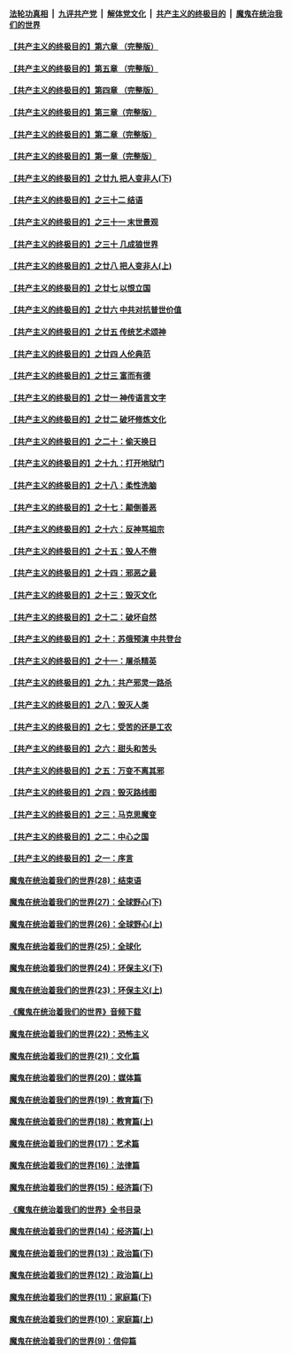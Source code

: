 ####  [法轮功真相](../../../../basic/blob/master/README.md?t=10121613) &nbsp;|&nbsp; [九评共产党](../../../../9ping.md/blob/master/README.md?t=10121613) &nbsp;|&nbsp; [解体党文化](../../../../jtdwh.md/blob/master/README.md?t=10121613)  &nbsp;|&nbsp; [共产主义的终极目的](../../../../gczydzjmd.md/blob/master/README.md?t=10121613) &nbsp;|&nbsp; [魔鬼在统治我们的世界](../../../../mgztzwmdsj.md/blob/master/README.md?t=10121613) 

#### [【共产主义的终极目的】第六章 （完整版）](../pages/nsc422/n11428913.md?t=10121613) 

#### [【共产主义的终极目的】第五章 （完整版）](../pages/nsc422/n11428912.md?t=10121613) 

#### [【共产主义的终极目的】第四章 （完整版）](../pages/nsc422/n11428907.md?t=10121613) 

#### [【共产主义的终极目的】第三章（完整版）](../pages/nsc422/n11428848.md?t=10121613) 

#### [【共产主义的终极目的】第二章（完整版）](../pages/nsc422/n11428831.md?t=10121613) 

#### [【共产主义的终极目的】第一章（完整版）](../pages/nsc422/n11417651.md?t=10121613) 

#### [【共产主义的终极目的】之廿九 把人变非人(下)](../pages/nsc422/n11344140.md?t=10121613) 

#### [【共产主义的终极目的】之三十二 结语](../pages/nsc422/n11360535.md?t=10121613) 

#### [【共产主义的终极目的】之三十一 末世景观](../pages/nsc422/n11351129.md?t=10121613) 

#### [【共产主义的终极目的】之三十 几成狼世界](../pages/nsc422/n11348280.md?t=10121613) 

#### [【共产主义的终极目的】之廿八 把人变非人(上)](../pages/nsc422/n11340492.md?t=10121613) 

#### [【共产主义的终极目的】之廿七 以恨立国](../pages/nsc422/n11336944.md?t=10121613) 

#### [【共产主义的终极目的】之廿六 中共对抗普世价值](../pages/nsc422/n11324785.md?t=10121613) 

#### [【共产主义的终极目的】之廿五 传统艺术颂神](../pages/nsc422/n11296396.md?t=10121613) 

#### [【共产主义的终极目的】之廿四 人伦典范](../pages/nsc422/n11296397.md?t=10121613) 

#### [【共产主义的终极目的】之廿三 富而有德](../pages/nsc422/n11283598.md?t=10121613) 

#### [【共产主义的终极目的】之廿一 神传语言文字](../pages/nsc422/n11263265.md?t=10121613) 

#### [【共产主义的终极目的】之廿二 破坏修炼文化](../pages/nsc422/n11245728.md?t=10121613) 

#### [【共产主义的终极目的】之二十：偷天换日](../pages/nsc422/n11238846.md?t=10121613) 

#### [【共产主义的终极目的】之十九：打开地狱门](../pages/nsc422/n11206376.md?t=10121613) 

#### [【共产主义的终极目的】之十八：柔性洗脑](../pages/nsc422/n11199994.md?t=10121613) 

#### [【共产主义的终极目的】之十七：颠倒善恶](../pages/nsc422/n11179782.md?t=10121613) 

#### [【共产主义的终极目的】之十六：反神骂祖宗](../pages/nsc422/n11166798.md?t=10121613) 

#### [【共产主义的终极目的】之十五：毁人不倦](../pages/nsc422/n11166792.md?t=10121613) 

#### [【共产主义的终极目的】之十四：邪恶之最](../pages/nsc422/n11150249.md?t=10121613) 

#### [【共产主义的终极目的】之十三：毁灭文化](../pages/nsc422/n11135227.md?t=10121613) 

#### [【共产主义的终极目的】之十二：破坏自然](../pages/nsc422/n11135214.md?t=10121613) 

#### [【共产主义的终极目的】之十：苏俄预演 中共登台](../pages/nsc422/n11118424.md?t=10121613) 

#### [【共产主义的终极目的】之十一：屠杀精英](../pages/nsc422/n11118442.md?t=10121613) 

#### [【共产主义的终极目的】之九：共产邪灵一路杀](../pages/nsc422/n11114139.md?t=10121613) 

#### [【共产主义的终极目的】之八：毁灭人类](../pages/nsc422/n11108503.md?t=10121613) 

#### [【共产主义的终极目的】之七：受苦的还是工农](../pages/nsc422/n11101809.md?t=10121613) 

#### [【共产主义的终极目的】之六：甜头和苦头](../pages/nsc422/n11096971.md?t=10121613) 

#### [【共产主义的终极目的】之五：万变不离其邪](../pages/nsc422/n11091285.md?t=10121613) 

#### [【共产主义的终极目的】之四：毁灭路线图](../pages/nsc422/n11086284.md?t=10121613) 

#### [【共产主义的终极目的】之三：马克思魔变](../pages/nsc422/n11061941.md?t=10121613) 

#### [【共产主义的终极目的】之二：中心之国](../pages/nsc422/n11047728.md?t=10121613) 

#### [【共产主义的终极目的】之一：序言](../pages/nsc422/n11086077.md?t=10121613) 

#### [魔鬼在统治着我们的世界(28)：结束语](../pages/nsc422/n10936246.md?t=10121613) 

#### [魔鬼在统治着我们的世界(27)：全球野心(下)](../pages/nsc422/n10928319.md?t=10121613) 

#### [魔鬼在统治着我们的世界(26)：全球野心(上)](../pages/nsc422/n10900318.md?t=10121613) 

#### [魔鬼在统治着我们的世界(25)：全球化](../pages/nsc422/n10788205.md?t=10121613) 

#### [魔鬼在统治着我们的世界(24)：环保主义(下)](../pages/nsc422/n10695307.md?t=10121613) 

#### [魔鬼在统治着我们的世界(23)：环保主义(上)](../pages/nsc422/n10688613.md?t=10121613) 

#### [《魔鬼在统治着我们的世界》音频下载](../pages/nsc422/n10635553.md?t=10121613) 

#### [魔鬼在统治着我们的世界(22)：恐怖主义](../pages/nsc422/n10614727.md?t=10121613) 

#### [魔鬼在统治着我们的世界(21)：文化篇](../pages/nsc422/n10597706.md?t=10121613) 

#### [魔鬼在统治着我们的世界(20)：媒体篇](../pages/nsc422/n10586579.md?t=10121613) 

#### [魔鬼在统治着我们的世界(19)：教育篇(下)](../pages/nsc422/n10564808.md?t=10121613) 

#### [魔鬼在统治着我们的世界(18)：教育篇(上)](../pages/nsc422/n10526970.md?t=10121613) 

#### [魔鬼在统治着我们的世界(17)：艺术篇](../pages/nsc422/n10499093.md?t=10121613) 

#### [魔鬼在统治着我们的世界(16)：法律篇](../pages/nsc422/n10485969.md?t=10121613) 

#### [魔鬼在统治着我们的世界(15)：经济篇(下)](../pages/nsc422/n10469975.md?t=10121613) 

#### [《魔鬼在统治着我们的世界》全书目录](../pages/nsc422/n10464261.md?t=10121613) 

#### [魔鬼在统治着我们的世界(14)：经济篇(上)](../pages/nsc422/n10457370.md?t=10121613) 

#### [魔鬼在统治着我们的世界(13)：政治篇(下)](../pages/nsc422/n10448270.md?t=10121613) 

#### [魔鬼在统治着我们的世界(12)：政治篇(上)](../pages/nsc422/n10444576.md?t=10121613) 

#### [魔鬼在统治着我们的世界(11)：家庭篇(下)](../pages/nsc422/n10440961.md?t=10121613) 

#### [魔鬼在统治着我们的世界(10)：家庭篇(上)](../pages/nsc422/n10435448.md?t=10121613) 

#### [魔鬼在统治着我们的世界(9)：信仰篇](../pages/nsc422/n10432159.md?t=10121613) 

